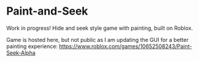 # Paint-and-Seek
Work in progress! Hide and seek style game with painting, built on Roblox.

Game is hosted here, but not public as I am updating the GUI for a better painting experience: https://www.roblox.com/games/10652508243/Paint-Seek-Alpha
